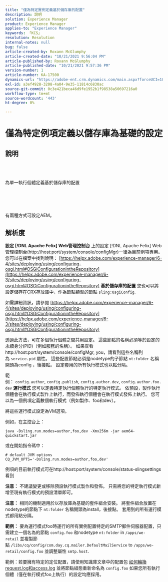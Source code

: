 ```yaml
---
title: "僅為特定實例定義基於儲存庫的配置"
description: 說明
solution: Experience Manager
product: Experience Manager
applies-to: "Experience Manager"
keywords: 「KCS」
resolution: Resolution
internal-notes: null
bug: false
article-created-by: Roxann McGlumphy
article-created-date: "10/21/2021 9:56:04 PM"
article-published-by: Roxann McGlumphy
article-published-date: "10/21/2021 9:57:36 PM"
version-number: 1
article-number: KA-17500
dynamics-url: "https://adobe-ent.crm.dynamics.com/main.aspx?forceUCI=1&pagetype=entityrecord&etn=knowledgearticle&id=dfd6b9ad-b932-ec11-b6e5-000d3a5ba97a"
exl-id: a3ef4928-3208-4a04-9e35-11814c6830ac
source-git-commit: 0c3e421beca46d9fe1952b1f98538a50697216a0
workflow-type: tm+mt
source-wordcount: '443'
ht-degree: 0%

---
```


# 僅為特定例項定義以儲存庫為基礎的設定

## 說明

<br><br><br>為單一執行個體定義基於儲存庫的配置<br><br><br><br> <br><br>
有兩種方式可設定AEM。


## 解析度

<b>設定 [!DNL Apache Felix] Web管理控制台</b>
上的設定 [!DNL Apache Felix] Web管理控制台(http://host:port/system/console/configMgr)一律為目前例項專用。
您可以在檔案中找到說明： [https://helpx.adobe.com/experience-manager/6-4/sites/deploying/using/configuring-osgi.html#OSGiConfigurationintheRepository](https://helpx.adobe.com/experience-manager/6-3/sites/deploying/using/configuring-osgi.html#OSGiConfigurationintheRepository)
<b>基於儲存庫的配置</b>
您也可以將設定儲存在CRX存放庫中，作為節點類型的節點 `sling:OsgiConfig`.

如需詳細資訊，請參閱 [https://helpx.adobe.com/experience-manager/6-4/sites/deploying/using/configuring-osgi.html#OSGiConfigurationintheRepository](https://helpx.adobe.com/experience-manager/6-3/sites/deploying/using/configuring-osgi.html#OSGiConfigurationintheRepository)

透過此方法，可在多個執行個體之間共用設定。
這些節點的名稱必須等於設定的永續身分(PID)（例如服務的名稱）。 如果查看http://host:port/system/console/configMgr, you，請看到這些名稱列為 `service.pid` 屬性。 這些配置節點必須是nodetype的子節點 `nt:folder` 名稱開頭為config ，後接點。 設定套用的所有執行模式也以點分隔。

範例： `config.author`, `config.publish`, `config.author.dev`, `config.author.foo.dev`
<b>運行模式</b>
您可以定義特定執行個體執行的特定執行模式。 依預設，製作執行個體會在執行模式製作上執行，而發佈執行個體會在執行模式發佈上執行。 您可以為一個例項定義數個執行模式（例如製作、foo和dev）。

將這些運行模式設定為VM選項。

例如，在主控台上：


```
java -Dsling.run.modes=author,foo,dev -Xmx256m -jar aem64-quickstart.jar
```


或在開始指令碼中：


```
# default JVM options
CQ_JVM_OPTS='-Dsling.run.modes=author,foo,dev'
```


例項的目前執行模式可在http://host:port/system/console/status-slingsettings看到

<b>注意：</b> 不建議變更或移除預設執行模式製作和發佈。 只需將您的特定執行模式新增至現有執行模式的預設清單即可。

<b>注意：</b> 相同的機制適用於以存放庫為基礎的套件組合安裝。 將套件組合放置在nodetype的節點下 `nt:folder` 名稱開頭為install，後接點。 套用到的所有運行模式都用點分隔。

<b>範例：</b> 要為運行模式foo時運行的所有實例配置特定的SMTP郵件伺服器配置，只需建立一個名為的節點 `config.foo` 和nodetype `nt:folder` in `/apps/we-retail` 並複製節點 `/libs/cq/config/com.day.cq.mailer.DefaultMailService` to `/apps/we-retail/config.foo` 並調整屬性 `smtp.host`.

範例：若要擁有特定的定位配置，請使用知識庫文章中的配置包 [如何輪換request.log和access.log](https://helpx.adobe.com/experience-manager/kb/HowToRotateRequestAndAccessLog.html "如何輪換request.log和access.log ") 並將節點組態重新命名為 `config.foo` 如果您所有執行個體（僅在執行模式foo上執行）的設定均應採用。
